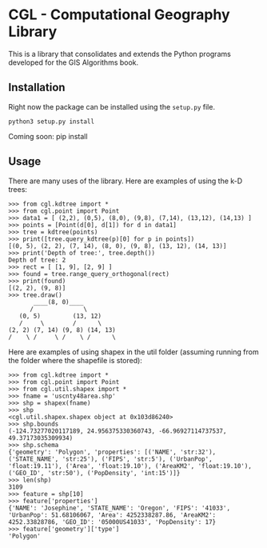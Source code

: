 # CGL - Computational Geography Library

This is a library that consolidates and extends the Python programs developed for the GIS Algorithms book.

## Installation

Right now the package can be installed using the `setup.py` file.

```
python3 setup.py install
```

Coming soon: pip install

## Usage

There are many uses of the library. Here are examples of using the k-D trees:

```
>>> from cgl.kdtree import *
>>> from cgl.point import Point
>>> data1 = [ (2,2), (0,5), (8,0), (9,8), (7,14), (13,12), (14,13) ]
>>> points = [Point(d[0], d[1]) for d in data1]
>>> tree = kdtree(points)
>>> print([tree.query_kdtree(p)[0] for p in points])
[(0, 5), (2, 2), (7, 14), (8, 0), (9, 8), (13, 12), (14, 13)]
>>> print('Depth of tree:', tree.depth())
Depth of tree: 2
>>> rect = [ [1, 9], [2, 9] ]
>>> found = tree.range_query_orthogonal(rect)
>>> print(found)
[(2, 2), (9, 8)]
>>> tree.draw()
       ____(8, 0)____         
      /              \        
   (0, 5)         (13, 12)    
   /     \        /      \    
(2, 2) (7, 14) (9, 8) (14, 13)
/    \ /     \ /    \ /      \
```

Here are examples of using shapex in the util folder (assuming running from the folder where the shapefile is stored):

```
>>> from cgl.kdtree import *
>>> from cgl.point import Point
>>> from cgl.util.shapex import *
>>> fname = 'uscnty48area.shp'
>>> shp = shapex(fname)
>>> shp
<cgl.util.shapex.shapex object at 0x103d86240>
>>> shp.bounds
(-124.73277020117189, 24.956375330360743, -66.96927114737537, 49.37173035309934)
>>> shp.schema
{'geometry': 'Polygon', 'properties': [('NAME', 'str:32'), ('STATE_NAME', 'str:25'), ('FIPS', 'str:5'), ('UrbanPop', 'float:19.11'), ('Area', 'float:19.10'), ('AreaKM2', 'float:19.10'), ('GEO_ID', 'str:50'), ('PopDensity', 'int:15')]}
>>> len(shp)
3109
>>> feature = shp[10]
>>> feature['properties']
{'NAME': 'Josephine', 'STATE_NAME': 'Oregon', 'FIPS': '41033', 'UrbanPop': 51.68106067, 'Area': 4252338287.86, 'AreaKM2': 4252.33828786, 'GEO_ID': '05000US41033', 'PopDensity': 17}
>>> feature['geometry']['type']
'Polygon'
```
